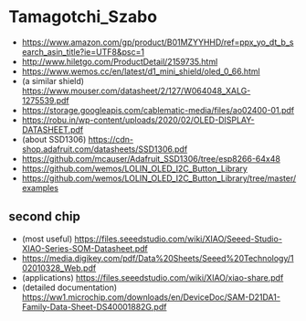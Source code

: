 # Tamagotchi_Szabo
- https://www.amazon.com/gp/product/B01MZYYHHD/ref=ppx_yo_dt_b_search_asin_title?ie=UTF8&psc=1
- http://www.hiletgo.com/ProductDetail/2159735.html
- https://www.wemos.cc/en/latest/d1_mini_shield/oled_0_66.html
- (a similar shield) https://www.mouser.com/datasheet/2/127/W064048_XALG-1275539.pdf
- https://storage.googleapis.com/cablematic-media/files/ao02400-01.pdf
- https://robu.in/wp-content/uploads/2020/02/OLED-DISPLAY-DATASHEET.pdf
- (about SSD1306) https://cdn-shop.adafruit.com/datasheets/SSD1306.pdf
- https://github.com/mcauser/Adafruit_SSD1306/tree/esp8266-64x48
- https://github.com/wemos/LOLIN_OLED_I2C_Button_Library
- https://github.com/wemos/LOLIN_OLED_I2C_Button_Library/tree/master/examples

## second chip

- (most useful) https://files.seeedstudio.com/wiki/XIAO/Seeed-Studio-XIAO-Series-SOM-Datasheet.pdf
- https://media.digikey.com/pdf/Data%20Sheets/Seeed%20Technology/102010328_Web.pdf
- (applications) https://files.seeedstudio.com/wiki/XIAO/xiao-share.pdf
- (detailed documentation) https://ww1.microchip.com/downloads/en/DeviceDoc/SAM-D21DA1-Family-Data-Sheet-DS40001882G.pdf
